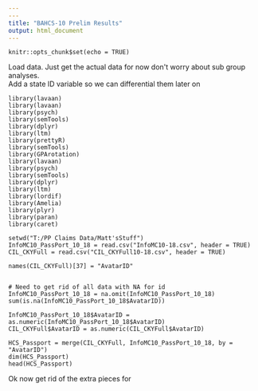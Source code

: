 ```yaml
---
---
title: "BAHCS-10 Prelim Results"
output: html_document
---
```


```{r setup, include=FALSE}
knitr::opts_chunk$set(echo = TRUE)
```
Load data.  Just get the actual data for now don't worry about sub group analyses.  
Add a state ID variable so we can differential them later on
```{r, include=FALSE}
library(lavaan)
library(lavaan)
library(psych)
library(semTools)
library(dplyr)
library(ltm)
library(prettyR)
library(semTools)
library(GPArotation)
library(lavaan)
library(psych)
library(semTools)
library(dplyr)
library(ltm)
library(lordif)
library(Amelia)
library(plyr)
library(paran)
library(caret)

setwd("T:/PP Claims Data/Matt'sStuff")
InfoMC10_PassPort_10_18 = read.csv("InfoMC10-18.csv", header = TRUE)
CIL_CKYFull = read.csv("CIL_CKYFull10-18.csv", header = TRUE)

names(CIL_CKYFull)[37] = "AvatarID"


# Need to get rid of all data with NA for id
InfoMC10_PassPort_10_18 = na.omit(InfoMC10_PassPort_10_18)
sum(is.na(InfoMC10_PassPort_10_18$AvatarID))

InfoMC10_PassPort_10_18$AvatarID = as.numeric(InfoMC10_PassPort_10_18$AvatarID)
CIL_CKYFull$AvatarID = as.numeric(CIL_CKYFull$AvatarID)

HCS_Passport = merge(CIL_CKYFull, InfoMC10_PassPort_10_18, by = "AvatarID")
dim(HCS_Passport)
head(HCS_Passport)
```
Ok now get rid of the extra pieces for 
```{r}




```





